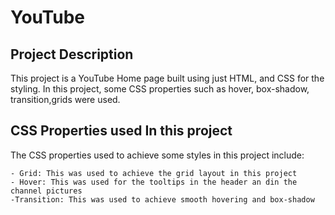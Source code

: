 # YouTube

## Project Description

This project is a YouTube Home page built using just HTML, and CSS for the styling. In this project, some CSS properties such as hover, box-shadow, transition,grids were used.

## CSS Properties used In this project
The CSS properties used to achieve some styles in this project include:

``` 
- Grid: This was used to achieve the grid layout in this project
- Hover: This was used for the tooltips in the header an din the channel pictures
-Transition: This was used to achieve smooth hovering and box-shadow
```